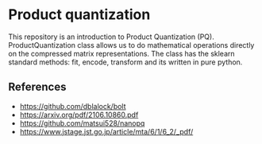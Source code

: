 # Product quantization

This repository is an introduction to Product Quantization (PQ). ProductQuantization class allows us to do mathematical operations directly on the compressed matrix representations. The class has the sklearn standard methods: fit, encode, transform and its written in pure python.

## References
* https://github.com/dblalock/bolt
* https://arxiv.org/pdf/2106.10860.pdf
* https://github.com/matsui528/nanopq
* https://www.jstage.jst.go.jp/article/mta/6/1/6_2/_pdf/
